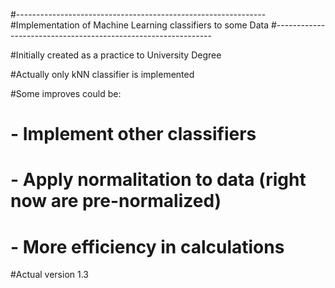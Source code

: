#--------------------------------------------------------------
#Implementation of Machine Learning classifiers to some Data
#--------------------------------------------------------------

#Initially created as a practice to University Degree 



#Actually only kNN classifier is implemented


#Some improves could be:
#       - Implement other classifiers
#       - Apply normalitation to data (right now are pre-normalized)
#       - More efficiency in calculations


#Actual version 1.3
